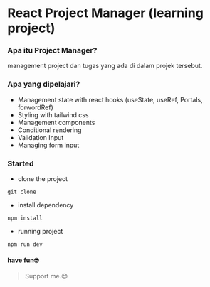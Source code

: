 # React Project Manager (learning project)

### Apa itu Project Manager?

management project dan tugas yang ada di dalam projek tersebut.

### Apa yang dipelajari?

- Management state with react hooks (useState, useRef, Portals, forwordRef)
- Styling with tailwind css
- Management components
- Conditional rendering
- Validation Input
- Managing form input

### Started

- clone the project

```
git clone
```

- install dependency

```
npm install
```

- running project

```
npm run dev
```

#### have fun🤓

> Support me.😊

